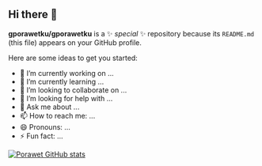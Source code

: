 ## Hi there 👋

**gporawetku/gporawetku** is a ✨ _special_ ✨ repository because its `README.md` (this file) appears on your GitHub profile.

Here are some ideas to get you started:

- 🔭 I’m currently working on ...
- 🌱 I’m currently learning ...
- 👯 I’m looking to collaborate on ...
- 🤔 I’m looking for help with ...
- 💬 Ask me about ...
- 📫 How to reach me: ...
- 😄 Pronouns: ...
- ⚡ Fun fact: ...

[![Porawet GitHub stats](https://github-readme-stats.vercel.app/api?username=gporawetku)](https://github.com/gporawetku/github-readme-stats)
